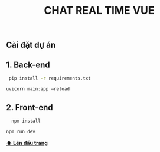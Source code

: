 <center><h1 align="center">
<br>
    <br>
  CHAT REAL TIME VUE
  <br><br>
</h1>
</center>

## Cài đặt dự án

## 1. Back-end

 ```sh
  pip install -r requirements.txt
  ```
  ```sh
  uvicorn main:app –reload
  ```
  

## 2. Front-end

```sh
  npm install
  ```
  ```sh
  npm run dev
  ```

**[⬆ Lên đầu trang](#cài-đặt-dự-án)**
